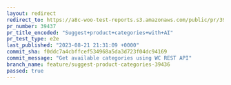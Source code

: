 ```yaml
---
layout: redirect
redirect_to: https://a8c-woo-test-reports.s3.amazonaws.com/public/pr/39437/e2e/index.html
pr_number: 39437
pr_title_encoded: "Suggest+product+categories+with+AI"
pr_test_type: e2e
last_published: "2023-08-21 21:31:09 +0000"
commit_sha: f0ddc7a4cbffcef534968a5da3d723f04dc94169
commit_message: "Get available categories using WC REST API"
branch_name: feature/suggest-product-categories-39436
passed: true
---
```

